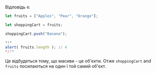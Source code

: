 Відповідь `4`:


```js run
let fruits = ["Apples", "Pear", "Orange"];

let shoppingCart = fruits;

shoppingCart.push("Banana");

*!*
alert( fruits.length ); // 4
*/!*
```

Це відбудеться тому, що масиви - це об'єкти. Отже `shoppingCart` and `fruits` посилаються на один і той самий об'єкт.

